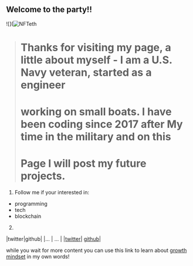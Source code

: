 ## Welcome to the party!! 

![](![NFTeth](https://user-images.githubusercontent.com/87037324/129043813-870e33c3-64ee-4f0f-a56d-fe08b84de0c1.jpg)



>  # Thanks for visiting my page, a little about myself - I am a U.S. Navy veteran, started as a engineer
>  # working on small boats. I have been coding since 2017 after My time in the military and on this
>  # Page I will post my future projects.



1. Follow me if your interested in:
- programming
- tech
- blockchain
2.
|twitter|github|
|...    | ...  |
|[twitter](https://twitter.com/dev_dukes)| [github](https://github.com/devDukes-99)|

while you wait for more content you can use this link to learn about [growth mindset](https://github.com/devDukes-99/devDukes-99.github.io/blob/80bf9fd7f42b94e9c85b7e386075bb18281742c6/README.md) in my own words!

